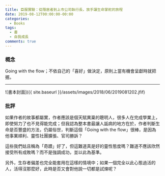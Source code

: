 ```yaml
---
title: 臣服實驗：從隱居者到上市公司執行長，放手讓生命掌舵的旅程
date: 2019-08-12T00:00:00-00:00
categories: 
  - Books
tags: 
  - 書
  - 自我成長
comments: true
---
```


### 概念

Going with the flow；不依自己的「喜好」做決定，原則上當有機會呈獻時就把握。

<!-- more -->

---

![書本封面]({{ site.baseurl }}/assets/images/2018/06/2019081202.jfif)

### 批評

如果作者的故事都屬實，作者應該是個天賦異稟的聰明人，很多人在完成學業上，即使努力了也不見得能完成；但我認為整本書最讓人詬病的地方在於，作者判斷生命是否豐盛的方法，仍屬俗世，判斷這個「Going with the flow」很棒，是因為他事業順利、靈性社團擴張、官司勝訴？

這些我們姑且稱為「奇蹟」好了，但這難道真是好的靈性態度嗎？難道不應該欣然接受所有成敗嗎？而不是強調成功，並以此為基準。

另外，生存者偏差也完全能套用在這樣的情境中；如果一個完全以此心態過活的人，活得沒那麼好，此時是否又會對他說一切都是試煉呢？